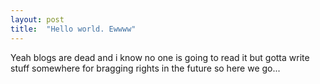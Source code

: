 ```yaml
---
layout: post
title:  "Hello world. Ewwww"
---
```


Yeah blogs are dead and i know no one is going to read it but gotta write stuff somewhere for bragging rights in the future so here we go...

